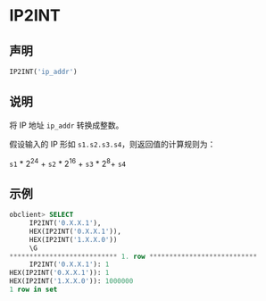 # IP2INT

## 声明

```sql
IP2INT('ip_addr')
```

## 说明

将 IP 地址 `ip_addr` 转换成整数。

假设输入的 IP 形如 `s1.s2.s3.s4`，则返回值的计算规则为：

`s1` \* 2<sup>24</sup> + `s2` \* 2<sup>16</sup> + `s3` \* 2<sup>8</sup>+ `s4`

## 示例

```sql
obclient> SELECT
     IP2INT('0.X.X.1'),
     HEX(IP2INT('0.X.X.1')),
     HEX(IP2INT('1.X.X.0'))
     \G
*************************** 1. row ***************************
     IP2INT('0.X.X.1'): 1
HEX(IP2INT('0.X.X.1')): 1
HEX(IP2INT('1.X.X.0')): 1000000
1 row in set
```
